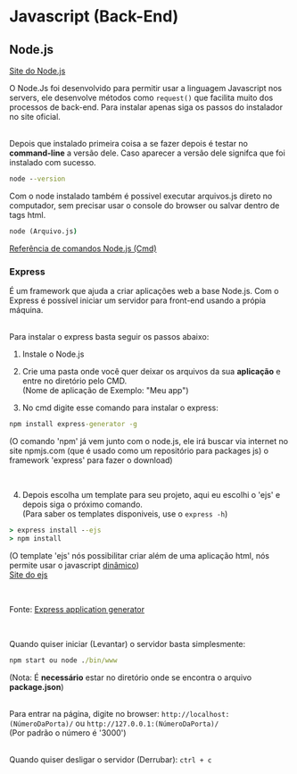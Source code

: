 # Javascript (Back-End)

## Node.js

[Site do Node.js](https://nodejs.org/en/)

O Node.Js foi desenvolvido para permitir usar a linguagem Javascript nos servers, ele desenvolve métodos como `request()` que facilita muito dos processos de back-end. Para instalar apenas siga os passos do instalador no site oficial.<br><br>

Depois que instalado primeira coisa a se fazer depois é testar no **command-line** a versão dele. Caso aparecer a versão dele signifca que foi instalado com sucesso.

```cmd
node --version
```

Com o node instalado também é possivel executar arquivos.js direto no computador, sem precisar usar o console do browser ou salvar dentro de tags html.

```cmd
node (Arquivo.js)
```

[Referência de comandos Node.js (Cmd)](https://nodejs.org/dist/latest-v10.x/docs/api/cli.html)

### Express

É um framework que ajuda a criar aplicações web a base Node.js. Com o Express é possível iniciar um servidor para front-end usando a própia máquina.<br><br>

Para instalar o express basta seguir os passos abaixo:

1. Instale o Node.js

2. Crie uma pasta onde você quer deixar os arquivos da sua **aplicação**  e entre no diretório pelo CMD.<br>
(Nome de aplicação de Exemplo: "Meu app")

3. No cmd digite esse comando para instalar o express:

```cmd
npm install express-generator -g
```

(O comando 'npm' já vem junto com o node.js, ele irá buscar via internet no site npmjs.com (que é usado como um repositório para packages js) o framework 'express' para fazer o download)

<br>

4. Depois escolha um template para seu projeto, aqui eu escolhi o 'ejs' e depois siga o próximo comando.<br>
(Para saber os templates disponiveis, use o `express -h`)

```cmd
> express install --ejs
> npm install
```

(O template 'ejs' nós possibilitar criar além de uma aplicação html, nós permite usar o javascript [dinâmico]())<br>
[Site do ejs](https://ejs.co/)

<br>

Fonte: [Express application generator](https://expressjs.com/en/starter/generator.html)

<br>

Quando quiser iniciar (Levantar) o servidor basta simplesmente:

```cmd
npm start ou node ./bin/www
```

(Nota: É **necessário** estar no diretório onde se encontra o arquivo **package.json**)<br><br>

Para entrar na página, digite no browser: `http://localhost:(NúmeroDaPorta)/` ou `http://127.0.0.1:(NúmeroDaPorta)/`<br>
(Por padrão o número é '3000')<br><br>

Quando quiser desligar o servidor (Derrubar): `ctrl + c`<br><br>

